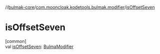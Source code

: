 //[bulmak-core](../../index.md)/[com.mooncloak.kodetools.bulmak.modifier](index.md)/[isOffsetSeven](is-offset-seven.md)

# isOffsetSeven

[common]\
val [isOffsetSeven](is-offset-seven.md): [BulmaModifier](-bulma-modifier/index.md)
